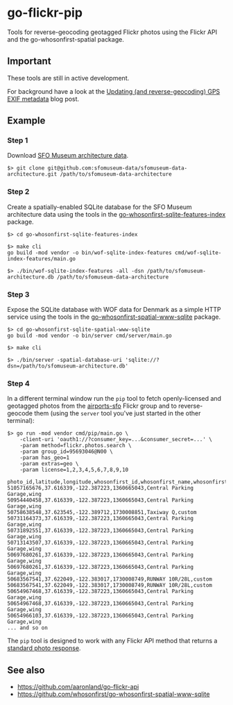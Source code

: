 # go-flickr-pip

Tools for reverse-geocoding geotagged Flickr photos using the Flickr API and the go-whosonfirst-spatial package.

## Important

These tools are still in active development.

For background have a look at the [Updating (and reverse-geocoding) GPS EXIF metadata](https://millsfield.sfomuseum.org/blog/2021/04/26/exif-gps/) blog post.

## Example

### Step 1

Download [SFO Museum architecture data](https://github.com/sfomuseum-data/sfomuseum-data-architecture).

```
$> git clone git@github.com:sfomuseum-data/sfomuseum-data-architecture.git /path/to/sfomuseum-data-architecture
```

### Step 2

Create a spatially-enabled SQLite database for the SFO Museum architecture data using the tools in the [go-whosonfirst-sqlite-features-index](https://github.com/whosonfirst/go-whosonfirst-sqlite-features-index) package.

```
$> cd go-whosonfirst-sqlite-features-index

$> make cli
go build -mod vendor -o bin/wof-sqlite-index-features cmd/wof-sqlite-index-features/main.go

$> ./bin/wof-sqlite-index-features -all -dsn /path/to/sfomuseum-architecture.db /path/to/sfomuseum-data-architecture
```

### Step 3

Expose the SQLite database with WOF data for Denmark as a simple HTTP service using the tools in the [go-whosonfirst-spatial-www-sqlite](https://github.com/whosonfirst/go-whosonfirst-spatial-www-sqlite) package.

```
$> cd go-whosonfirst-sqlite-spatial-www-sqlite
go build -mod vendor -o bin/server cmd/server/main.go

$> make cli

$> ./bin/server -spatial-database-uri 'sqlite://?dsn=/path/to/sfomuseum-architecture.db'
```

### Step 4

In a different terminal window run the `pip` tool to fetch openly-licensed and geotagged photos from the [airports-sfo](https://www.flickr.com/groups/airports-sfo/pool/) Flickr group and to reverse-geocode them (using the `server` tool you've just started in the other terminal):

```
$> go run -mod vendor cmd/pip/main.go \
	-client-uri 'oauth1://?consumer_key=...&consumer_secret=...' \
	-param method=flickr.photos.search \
	-param group_id=95693046@N00 \
	-param has_geo=1
	-param extras=geo \
	-param license=1,2,3,4,5,6,7,8,9,10

photo_id,latitude,longitude,whosonfirst_id,whosonfirst_name,whosonfirst_placetype
51057165676,37.616339,-122.387223,1360665043,Central Parking Garage,wing
50954440458,37.616339,-122.387223,1360665043,Central Parking Garage,wing
50758638548,37.623545,-122.389712,1730008851,Taxiway Q,custom
50731164373,37.616339,-122.387223,1360665043,Central Parking Garage,wing
50731892551,37.616339,-122.387223,1360665043,Central Parking Garage,wing
50713143507,37.616339,-122.387223,1360665043,Central Parking Garage,wing
50697680261,37.616339,-122.387223,1360665043,Central Parking Garage,wing
50697680261,37.616339,-122.387223,1360665043,Central Parking Garage,wing
50683567541,37.622049,-122.383017,1730008749,RUNWAY 10R/28L,custom
50683567541,37.622049,-122.383017,1730008749,RUNWAY 10R/28L,custom
50654967468,37.616339,-122.387223,1360665043,Central Parking Garage,wing
50654967468,37.616339,-122.387223,1360665043,Central Parking Garage,wing
50654966103,37.616339,-122.387223,1360665043,Central Parking Garage,wing
... and so on
```	

The `pip` tool is designed to work with any Flickr API method that returns a [standard photo response](https://code.flickr.net/2008/08/19/standard-photos-response-apis-for-civilized-age/).

## See also

* https://github.com/aaronland/go-flickr-api
* https://github.com/whosonfirst/go-whosonfirst-spatial-www-sqlite